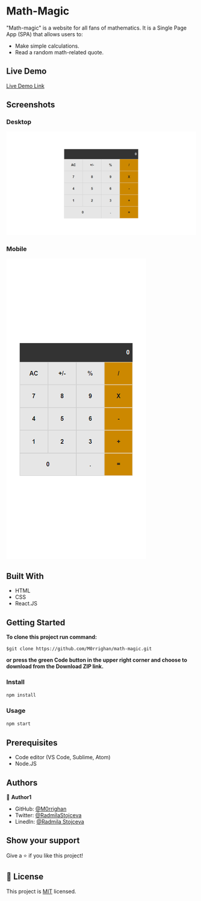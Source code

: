 # Math-Magic
"Math-magic" is a website for all fans of mathematics. It is a Single Page App (SPA) that allows users to:
 - Make simple calculations.
 - Read a random math-related quote.
  
## Live Demo

[Live Demo Link](https://m0rrighan.github.io/math-magic/)

## Screenshots
### Desktop
![screenshot](./MathMagic-d.png)
### Mobile
![screenshot](./MathMagic-m.png)
## Built With

- HTML
- CSS
- React.JS

## Getting Started

**To clone this project run command:**
```
$git clone https://github.com/M0rrighan/math-magic.git
```
**or press the green Code button in the upper right corner and choose to download from the Download ZIP link.**

### Install

```cmd
npm install
```

### Usage

```cmd
npm start
```

## Prerequisites

- Code editor (VS Code, Sublime, Atom)
- Node.JS

## Authors

👤 **Author1**

- GitHub: [@M0rrighan](https://github.com/M0rrighan)
- Twitter: [@RadmilaStojceva](https://twitter.com/RadmilaStojceva)
- LinedIn: [@Radmila Stojceva](https://www.linkedin.com/in/radmila-stojceva-71a838212)

## Show your support

Give a ⭐️ if you like this project!

## 📝 License

This project is [MIT](./MIT.md) licensed.
